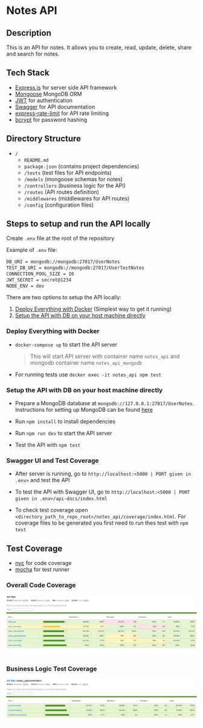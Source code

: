 # Notes API

## Description

This is an API for notes. It allows you to create, read, update, delete, share and search for notes.

## Tech Stack

- [Express.js](https://expressjs.com/) for server side API framework
- [Mongoose](https://mongoosejs.com/) MongoDB ORM
- [JWT](https://jwt.io/) for authentication
- [Swagger](https://swagger.io/) for API documentation
- [express-rate-limit](https://www.npmjs.com/package/express-rate-limit) for API rate limiting
- [bcrypt](https://www.npmjs.com/package/bcrypt) for password hashing

## Directory Structure

- `/`
  - `README.md`
  - `package.json` (contains project dependencies)
  - `/tests` (test files for API endpoints)
  - `/models` (mongoose schemas for notes)
  - `/controllers` (business logic for the API)
  - `/routes` (API routes definition)
  - `/middlewares` (middlewares for API routes)
  - `/config` (configuration files)

## Steps to setup and run the API locally

Create `.env` file at the root of the repository

Example of `.env` file:

```
DB_URI = mongodb://mongodb:27017/UserNotes
TEST_DB_URI = mongodb://mongodb:27017/UserTestNotes
CONNECTION_POOL_SIZE = 10
JWT_SECRET = secret@1234
NODE_ENV = dev
```

There are two options to setup the API locally:

1. [Deploy Everything with Docker](#deploy-everything-with-docker) (Simplest way to get it running)
2. [Setup the API with DB on your host machine directly](#setup-the-api-with-db-on-your-host-machine-directly)

### Deploy Everything with Docker

- `docker-compose up` to start the API server
  > This will start API server with container name `notes_api` and mongodb container name `notes_api_mongodb`
- For running tests use `docker exec -it notes_api npm test`

### Setup the API with DB on your host machine directly

- Prepare a MongoDB database at `mongodb://127.0.0.1:27017/UserNotes`. Instructions for setting up MongoDB can be found [here](https://www.mongodb.com/docs/manual/administration/install-community/)

- Run `npm install` to install dependencies
- Run `npm run dev` to start the API server
- Test the API with `npm test`

### Swagger UI and Test Coverage

- After server is running, go to `http://localhost:<5000 | PORT given in .env>` and test the API
- To test the API with Swagger UI, go to `http://localhost:<5000 | PORT given in .env>/api-docs/index.html`

- To check test coverage open `<directory_path_to_repo_root>/notes_api/coverage/index.html`. For coverage files to be generated you first need to run thes test with `npm test`

## Test Coverage

- [nyc](https://www.npmjs.com/package/nyc) for code coverage
- [mocha](https://www.npmjs.com/package/mocha) for test runner

### Overall Code Coverage

![overall_code_coverage](./readme_static_files/overall_test_coverage.png)

### Business Logic Test Coverage

![business_logic_coverage](./readme_static_files/controller_test_coverage.png)
